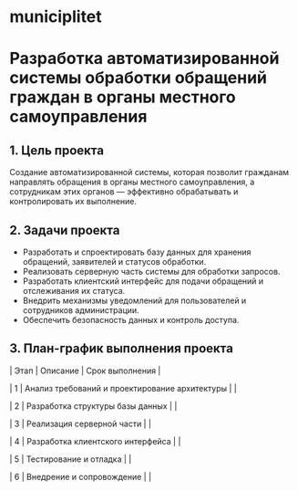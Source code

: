 # municiplitet
# Разработка автоматизированной системы обработки обращений граждан в органы местного самоуправления

## 1. Цель проекта
Создание автоматизированной системы, которая позволит гражданам направлять обращения в органы местного самоуправления, а сотрудникам этих органов — эффективно обрабатывать и контролировать их выполнение.

## 2. Задачи проекта
- Разработать и спроектировать базу данных для хранения обращений, заявителей и статусов обработки.
- Реализовать серверную часть системы для обработки запросов.
- Разработать клиентский интерфейс для подачи обращений и отслеживания их статуса.
- Внедрить механизмы уведомлений для пользователей и сотрудников администрации.
- Обеспечить безопасность данных и контроль доступа.

## 3. План-график выполнения проекта

| Этап |                Описание                        | Срок выполнения |

|  1   | Анализ требований и проектирование архитектуры |  |

|  2   | Разработка структуры базы данных               |  |

|  3   | Реализация серверной части                     |  |

|  4   | Разработка клиентского интерфейса              |  |

|  5   | Тестирование и отладка                         |  |

|  6   | Внедрение и сопровождение                      |  |

